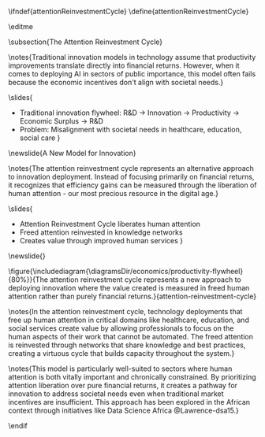 \ifndef{attentionReinvestmentCycle}
\define{attentionReinvestmentCycle}

\editme

\subsection{The Attention Reinvestment Cycle}

\notes{Traditional innovation models in technology assume that productivity improvements translate directly into financial returns. However, when it comes to deploying AI in sectors of public importance, this model often fails because the economic incentives don't align with societal needs.}

\slides{
* Traditional innovation flywheel: R&D → Innovation → Productivity → Economic Surplus → R&D
* Problem: Misalignment with societal needs in healthcare, education, social care
}

\newslide{A New Model for Innovation}

\notes{The attention reinvestment cycle represents an alternative approach to innovation deployment. Instead of focusing primarily on financial returns, it recognizes that efficiency gains can be measured through the liberation of human attention - our most precious resource in the digital age.}

\slides{
* Attention Reinvestment Cycle liberates human attention
* Freed attention reinvested in knowledge networks
* Creates value through improved human services
}

\newslide{}

\figure{\includediagram{\diagramsDir/economics/productivity-flywheel}{80%}}{The attention reinvestment cycle represents a new approach to deploying innovation where the value created is measured in freed human attention rather than purely financial returns.}{attention-reinvestment-cycle}

\notes{In the attention reinvestment cycle, technology deployments that free up human attention in critical domains like healthcare, education, and social services create value by allowing professionals to focus on the human aspects of their work that cannot be automated. The freed attention is reinvested through networks that share knowledge and best practices, creating a virtuous cycle that builds capacity throughout the system.}

\notes{This model is particularly well-suited to sectors where human attention is both vitally important and chronically constrained. By prioritizing attention liberation over pure financial returns, it creates a pathway for innovation to address societal needs even when traditional market incentives are insufficient. This approach has been explored in the African context through initiatives like Data Science Africa @Lawrence-dsa15.}

\endif 

